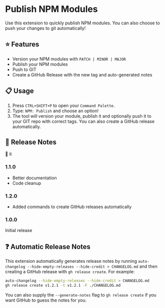 # Publish NPM Modules

Use this extension to quickly publish NPM modules. You can also choose to push your changes to git automatically!

## :star: Features

- Version your NPM modules with `PATCH | MINOR | MAJOR`
- Publish your NPM modules
- Push to GIT
- Create a GitHub Release with the new tag and auto-generated notes

## :clipboard: Usage

1. Press `CTRL+SHIFT+P` to open your `Command Palette`.
2. Type: `NPM: Publish` and choose an option!
3. The tool will version your module, publish it and optionally push it to your GIT repo with correct tags. You can also create a GitHub release automatically.

## :notebook: Release Notes

:ship: it

### 1.1.0

- Better documentation
- Code cleanup

### 1.2.0

- Added commands to create GitHub releases automatically

### 1.0.0

Initial release

## :question: Automatic Release Notes

This extension automatically generates release notes by running
`auto-changelog --hide-empty-releases --hide-credit > CHANGELOG.md` and then
creating a GitHub release with `gh release create`. For example:

```bash
auto-changelog --hide-empty-releases --hide-credit > CHANGELOG.md
gh release create v1.2.1 -t v1.2.1 -F ./CHANGELOG.md
```

You can also supply the `--generate-notes` flag to `gh release create` if you
want GitHub to guess the notes for you.
